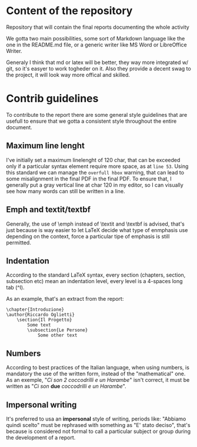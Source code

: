 # Content of the repository
Repository that will contain the final reports documenting the whole activity

We gotta two main possibilities, some sort of Markdown language like the one in the README.md file, or a generic writer
like MS Word or LibreOffice Writer.

Generaly I think that md or latex will be better, they way more integrated w/ git, so it's easyer to work togheder on it.
Also they provide a decent swag to the project, it will look way more offical and skilled.

# Contrib guidelines
To contribute to the report there are some general style guidelines that are usefull to ensure that we gotta a
consistent style throughout the entire document.

## Maximum line lenght
I've initially set a maximum linelenght of 120 char, that can be exceeded only if a particular syntax element require
more space, as at `line 53`.
Using this standard we can manage the `overfull hbox` warning, that can lead to some misalignment in the final PDF in the
final PDF.
To ensure that, I generally put a gray vertical line at char 120 in my editor, so I can visually see how many words can
still be written in a line.

## Emph and textit/textbf
Generally, the use of \emph instead of \textit and \textbf is advised, that's just because is way easier to let LaTeX
decide what type of enmphasis use depending on the context, force a particular tipe of emphasis is still permitted.

## Indentation
According to the standard LaTeX syntax, every section (chapters, section, subsection etc) mean an indentation level,
every level is a 4-spaces long tab (^I).

As an example, that's an extract from the report:

	\chapter{Introduzione}
	\author{Riccardo Oglietti}
		\section{Il Progetto}
			Some text
			\subsection{Le Persone}
				Some other text

## Numbers
According to best practices of the Italian language, when using numbers, is mandatory the use of the written form,
instead of the "mathematical" one. As an exemple, "_Ci son 2 coccodrilli e un Harambe_" isn't correct, it must be
written as "_Ci son_ **due** _coccodrilli e un Harambe_".

## Impersonal writing
It's preferred to usa an **impersonal** style of writing, periods like: "Abbiamo quindi scelto" must be rephrased with
something as "E' stato deciso", that's because is considered not formal to call a particular subject or group during the
development of a report.